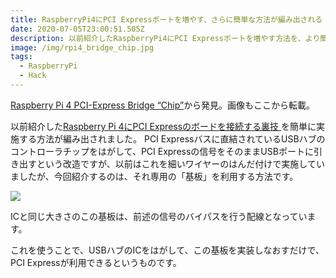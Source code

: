 ```yaml
---
title: RaspberryPi4にPCI Expressポートを増やす、さらに簡単な方法が編み出される
date: 2020-07-05T23:00:51.505Z
description: 以前紹介したRaspberryPi4にPCI Expressポートを増やす方法を、より簡単に実施する方法が編み出されました。
image: /img/rpi4_bridge_chip.jpg
tags:
  - RaspberryPi
  - Hack
---
```

[Raspberry Pi 4 PCI-Express Bridge “Chip”](https://blog.zakkemble.net/rpi4-pci-express-bridge-chip/)から発見。画像もここから転載。

以前紹介した[Raspberry Pi 4にPCI Expressのボードを接続する裏技
](https://inajob.github.io/iroiro-review/post/raspberry-pi-4%E3%81%ABpci-express%E3%81%AE%E3%83%9C%E3%83%BC%E3%83%89%E3%82%92%E6%8E%A5%E7%B6%9A%E3%81%99%E3%82%8B%E8%A3%8F%E6%8A%80/)を簡単に実施する方法が編み出されました。
PCI Expressバスに直結されているUSBハブのコントローラチップをはがして、PCI Expressの信号をそのままUSBポートに引き出すという改造ですが、以前はこれを細いワイヤーのはんだ付けで実施していましたが、今回紹介するのは、それ専用の「基板」を利用する方法です。

![](../../img/rpi4_bridge_chip2.jpg)

ICと同じ大きさのこの基板は、前述の信号のバイパスを行う配線となっています。

これを使うことで、USBハブのICをはがして、この基板を実装しなおすだけで、PCI Expressが利用できるというものです。
